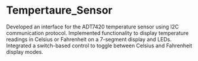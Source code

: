 # Tempertaure_Sensor
 Developed an interface for the ADT7420 temperature sensor using I2C communication protocol. Implemented functionality to display temperature readings in Celsius or Fahrenheit on a 7-segment display and LEDs. Integrated a switch-based control to toggle between Celsius and Fahrenheit display modes.
